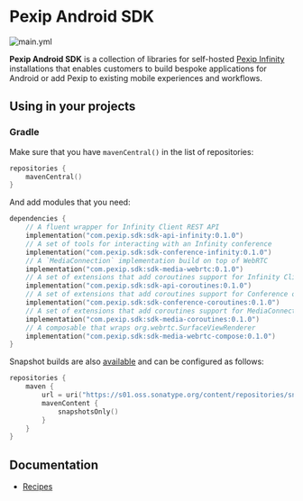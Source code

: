 # Pexip Android SDK

![main.yml](https://github.com/pexip/pexip-android-sdk/workflows/main.yml/badge.svg)

**Pexip Android SDK** is a collection of libraries for
self-hosted [Pexip Infinity](https://docs.pexip.com/admin/admin_intro.htm) installations that
enables customers to build bespoke applications for Android or add Pexip to existing mobile
experiences and workflows.

## Using in your projects

### Gradle

Make sure that you have `mavenCentral()` in the list of repositories:

```kotlin
repositories {
    mavenCentral()
}
```

And add modules that you need:

```kotlin
dependencies {
    // A fluent wrapper for Infinity Client REST API
    implementation("com.pexip.sdk:sdk-api-infinity:0.1.0")
    // A set of tools for interacting with an Infinity conference
    implementation("com.pexip.sdk:sdk-conference-infinity:0.1.0")
    // A `MediaConnection` implementation build on top of WebRTC
    implementation("com.pexip.sdk:sdk-media-webrtc:0.1.0")
    // A set of extensions that add coroutines support for Infinity Client REST API
    implementation("com.pexip.sdk:sdk-api-coroutines:0.1.0")
    // A set of extensions that add coroutines support for Conference object
    implementation("com.pexip.sdk:sdk-conference-coroutines:0.1.0")
    // A set of extensions that add coroutines support for MediaConnection object
    implementation("com.pexip.sdk:sdk-media-coroutines:0.1.0")
    // A composable that wraps org.webrtc.SurfaceViewRenderer
    implementation("com.pexip.sdk:sdk-media-webrtc-compose:0.1.0")
}
```

Snapshot builds are
also [available](https://s01.oss.sonatype.org/content/repositories/snapshots/com/pexip/sdk/) and can
be configured as follows:

```kotlin
repositories {
    maven {
        url = uri("https://s01.oss.sonatype.org/content/repositories/snapshots/")
        mavenContent {
            snapshotsOnly()
        }
    }
}
```

## Documentation

- [Recipes](docs/recipes.md)
